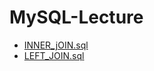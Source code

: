# MySQL-Lecture

- [INNER_jOIN.sql](./Basic/INNER_JOIN.sql)
- [LEFT_JOIN.sql](./Basic/LEFT_JOIN.sql)
